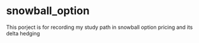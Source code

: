 # snowball_option
This porject is for recording my study path in snowball option pricing and its delta hedging
